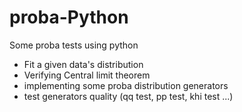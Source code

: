 # proba-Python
Some proba tests using python
- Fit a given data's distribution
- Verifying Central limit theorem
- implementing some proba distribution generators
- test generators quality (qq test, pp test, khi test ...)
